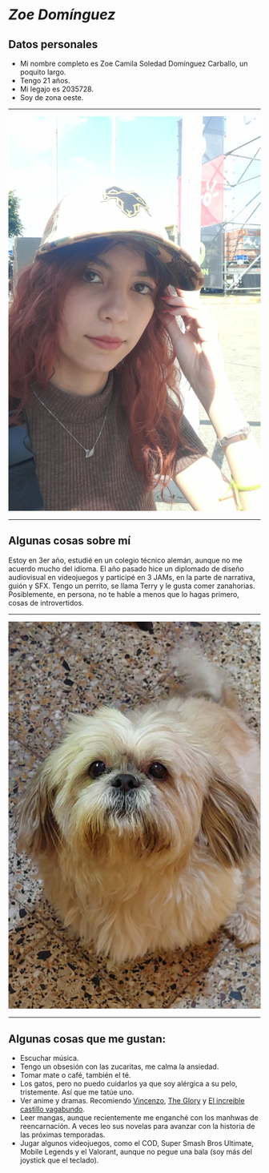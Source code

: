 # ***Zoe Domínguez***

## Datos personales

- Mi nombre completo es Zoe Camila Soledad Domínguez Carballo, un poquito largo.
- Tengo 21 años.
- Mi legajo es 2035728.
- Soy de zona oeste.
___

  
![Foto mía, con el pelo largo](https://github.com/pdepjm/2023-tp0-presentacion-ZoeDominguez/blob/8367885cb22f10883de2c78d655af96a9e26c0c9/DDVelez.jpeg)
  
___

## Algunas cosas sobre mí
Estoy en 3er año, estudié en un colegio técnico alemán, aunque no me acuerdo mucho del idioma. El año pasado hice un diplomado de diseño audiovisual en videojuegos y participé en 3 JAMs, en la parte de narrativa, guión y SFX. Tengo un perrito, se llama Terry y le gusta comer zanahorias. Posiblemente, en persona, no te hable a menos que lo hagas primero, cosas de introvertidos.

___

  
![Terry](https://github.com/pdepjm/2023-tp0-presentacion-ZoeDominguez/blob/8367885cb22f10883de2c78d655af96a9e26c0c9/TerryD.jpg)
  
___

## Algunas cosas que me gustan:
- Escuchar música.
- Tengo un obsesión con las zucaritas, me calma la ansiedad.
- Tomar mate o café, también el té. 
- Los gatos, pero no puedo cuidarlos ya que soy alérgica a su pelo, tristemente. Así que me tatúe uno.
- Ver anime y dramas. Recomiendo [Vincenzo](https://www.netflix.com/watch/81406626?trackId=255824129), [The Glory](https://www.netflix.com/es/title/81519223?s=a&trkid=13747225&t=cp&vlang=es&clip=81664188) y [El increible castillo vagabundo](https://www.netflix.com/watch/70028883?trackId=255824129&tctx=0%2C0%2CNAPA%40%40%7Cbe8b860d-0529-4ec5-a9c7-71125d1cfc99-355840675_titles%2F1%2F%2Fgibli%2F0%2F0%2CNAPA%40%40%7Cbe8b860d-0529-4ec5-a9c7-71125d1cfc99-355840675_titles%2F1%2F%2Fgibli%2F0%2F0%2Cunknown%2C%2Cbe8b860d-0529-4ec5-a9c7-71125d1cfc99-355840675%7C2%2CtitlesResults).
- Leer mangas, aunque recientemente me enganché con los manhwas de reencarnación. A veces leo sus novelas para avanzar con la historia de las próximas temporadas.
- Jugar algunos videojuegos, como el COD, Super Smash Bros Ultimate, Mobile Legends y el Valorant, aunque no pegue una bala (soy más del joystick que el teclado).

